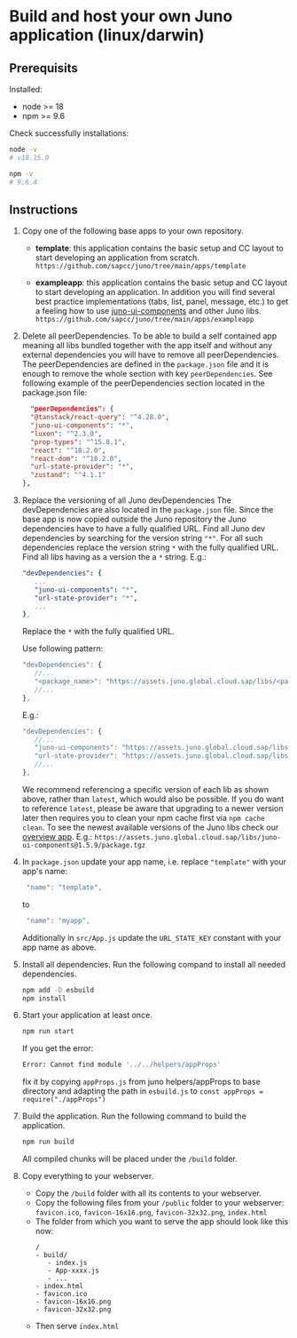 # Build and host your own Juno application (linux/darwin)

## Prerequisits

Installed:

- node >= 18
- npm >= 9.6

Check successfully installations:

```bash
node -v
# v18.15.0

npm -v
# 9.6.4
```

## Instructions

1. Copy one of the following base apps to your own repository.

   - **template**: this application contains the basic setup and CC layout to start developing an application from scratch.
     `https://github.com/sapcc/juno/tree/main/apps/template`

   - **exampleapp**: this application contains the basic setup and CC layout to start developing an application. In addition you will find several best practice implementations (tabs, list, panel, message, etc.) to get a feeling how to use [juno-ui-components](https://ui.juno.global.cloud.sap/) and other Juno libs.
     `https://github.com/sapcc/juno/tree/main/apps/exampleapp`

2. Delete all peerDependencies.
   To be able to build a self contained app meaning all libs bundled together with the app itself and without any external dependencies you will have to remove all peerDependencies. The peerDependencies are defined in the `package.json` file and it is enough to remove the whole section with key `peerDependencies`.
   See following example of the peerDependencies section located in the package.json file:
   ```json
     "peerDependencies": {
     "@tanstack/react-query": "^4.28.0",
     "juno-ui-components": "*",
     "luxon": "^2.3.0",
     "prop-types": "^15.8.1",
     "react": "^18.2.0",
     "react-dom": "^18.2.0",
     "url-state-provider": "*",
     "zustand": "^4.1.1"
   },
   ```
3. Replace the versioning of all Juno devDependencies
   The devDependencies are also located in the `package.json` file. Since the base app is now copied outside the Juno repository the Juno dependencies have to have a fully qualified URL. Find all Juno dev dependencies by searching for the version string `"*"`. For all such dependencies replace the version string `*` with the fully qualified URL.
   Find all libs having as a version the a `*` string. E.g.:

    <!---
    use yaml instead of json to not highlight as an error using "..."
    -->

   ```yaml
   "devDependencies": {
      ...
      "juno-ui-components": "*",
      "url-state-provider": "*",
      ...
   },
   ```

   Replace the `*` with the fully qualified URL.

   Use following pattern:

   ```js
   "devDependencies": {
      //...
      "<package_name>": "https://assets.juno.global.cloud.sap/libs/<package_name>@<version>/package.tgz",
      //...
   },
   ```

   E.g.:

   ```js
   "devDependencies": {
      //...
      "juno-ui-components": "https://assets.juno.global.cloud.sap/libs/juno-ui-components@1.5.9/package.tgz",
      "url-state-provider": "https://assets.juno.global.cloud.sap/libs/url-state-provider@1.0.0/package.tgz",
      //...
   },
   ```

   We recommend referencing a specific version of each lib as shown above, rather than `latest`, which would also be possible. If you do want to reference `latest`, please be aware that upgrading to a newer version later then requires you to clean your npm cache first via `npm cache clean`. To see the newest available versions of the Juno libs check our [overview app](https://assets.juno.global.cloud.sap/?__s=N4IghgzhCmAuEFoD2A3aAnFBLaB3EAXKLGAEYCSAdgCbQAehATADQiVgrmzQC2hIIVgAcwlaABsA8kOhjqhAGZhxMAL6qgA). E.g.: `https://assets.juno.global.cloud.sap/libs/juno-ui-components@1.5.9/package.tgz`
   
4. In `package.json` update your app name, i.e. replace `"template"` with your app's name:
   ```js
    "name": "template",
   ```
   to 
   ```js
    "name": "myapp",
   ```
   Additionally in `src/App.js` update the `URL_STATE_KEY` constant with your app name as above.

5. Install all dependencies.
   Run the following compand to install all needed dependencies.

   ```bash
   npm add -D esbuild
   npm install
   ```

6. Start your application at least once.

   ```bash
   npm run start
   ```

   If you get the error:

   ```bash
   Error: Cannot find module '../../helpers/appProps'
   ```

   fix it by copying `appProps.js` from juno helpers/appProps to base directory and adapting the path in `esbuild.js` to `const appProps = require("./appProps")`

7. Build the application.
   Run the following command to build the application.

   ```bash
   npm run build
   ```

   All compiled chunks will be placed under the `/build` folder.

8. Copy everything to your webserver.
   - Copy the `/build` folder with all its contents to your webserver.
   - Copy the following files from your `/public` folder to your webserver: `favicon.ico`, `favicon-16x16.png`, `favicon-32x32.png`, `index.html`
   - The folder from which you want to serve the app should look like this now:
     ```
     /
     - build/
        - index.js
        - App-xxxx.js
        - ...
     - index.html
     - favicon.ico
     - favicon-16x16.png
     - favicon-32x32.png
     ```
   - Then serve `index.html`
